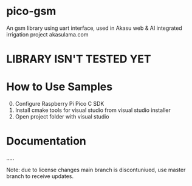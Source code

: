 # pico-gsm
An gsm library using uart interface, used in Akasu web &amp; AI integrated irrigation project akasulama.com

# LIBRARY ISN'T TESTED YET

# How to Use Samples

0)  Configure Raspberry Pi Pico C SDK
1)  Install cmake tools for visual studio from visual studio installer
2)  Open project folder with visual studio


# Documentation

  .....




Note: due to license changes main branch is discontuniued, use master branch to receive updates.
